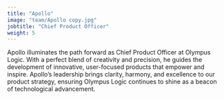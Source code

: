 ```yaml
---
title: "Apollo"
image: "team/Apollo copy.jpg"
jobtitle: "Chief Product Officer"
weight: 5
---
```


Apollo illuminates the path forward as Chief Product Officer at Olympus Logic. With a perfect blend of creativity and precision, he guides the development of innovative, user-focused products that empower and inspire. Apollo’s leadership brings clarity, harmony, and excellence to our product strategy, ensuring Olympus Logic continues to shine as a beacon of technological advancement.

